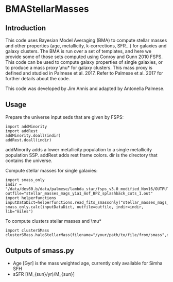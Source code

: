 # BMAStellarMasses

## Introduction
This code uses Bayesian Model Averaging (BMA) to compute stellar masses and other properties (age, metallicity, k-corrections, SFR...) for galaxies and galaxy clusters. The BMA is run over a set of templates, and here we provide some of those sets computed using Conroy and Gunn 2010 FSPS.
This code can be used to compute galaxy properties of single galaxies, or to produce a mass proxy \mu* for galaxy clusters. This mass proxy is defined and studied in Palmese et al. 2017. Refer to Palmese et al. 2017 for further details about the code. 

This code was developed by Jim Annis and adapted by Antonella Palmese.

## Usage
Prepare the universe input seds that are given by FSPS:
```
import addMinority
import addRest
addMinority.doall(indir)
addRest.doall(indir)
```
addMinority adds a lower metallicity population to a single metallicity population SSP. addRest adds rest frame colors.
dir is the directory that contains the universe.

Compute stellar masses for single galaxies:
```
import smass_only
indir = "/data/des60.b/data/palmese/lambda_star/fsps_v3.0_modified_Nov16/OUTPUTS/simha_miles_Nov2016/"
outfile="stellar_masses_mags_y1a1_mof_BPZ_splashback_cuts_1.out"
import helperfunctions
inputDataDict=helperfunctions.read_fits_smassonly("stellar_masses_mags_y1a1_mof_BPZ_splashback_cuts_1.fits")
smass_only.calc(inputDataDict, outfile=outfile, indir=indir, lib="miles")
```

To compute clusters stellar masses and \mu*
```
import clusterSMass
clusterSMass.haloStellarMass(filename="/your/path/to/file/from/smass",outfile="/your/path/to/output")
```


## Outputs of smass.py
* Age [Gyr] is the mass weighted age, currently only available for Simha SFH
* sSFR [(M_{sun}/yr)/M_{sun}]
